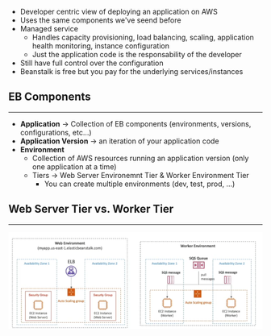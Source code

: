 - Developer centric view of deploying an application on AWS
- Uses the same components we've seend before
- Managed service
	- Handles capacity provisioning, load balancing, scaling, application health monitoring, instance configuration
	- Just the application code is the responsability of the developer
- Still have full control over the configuration
- Beanstalk is free but you pay for the underlying services/instances

## EB Components
---
- __Application__ -> Collection of EB components (environments, versions, configurations, etc...)
- __Application Version__ -> an iteration of your application code
- __Environment__
	- Collection of AWS resources running an application version (only one application at a time)
	- Tiers -> Web Server Environemnt Tier & Worker Environment Tier
		- You can create multiple environments (dev, test, prod, ...)

## Web Server Tier vs. Worker Tier
---
![eb_web_server_worker.png](./Images/eb_web_server_worker.png)